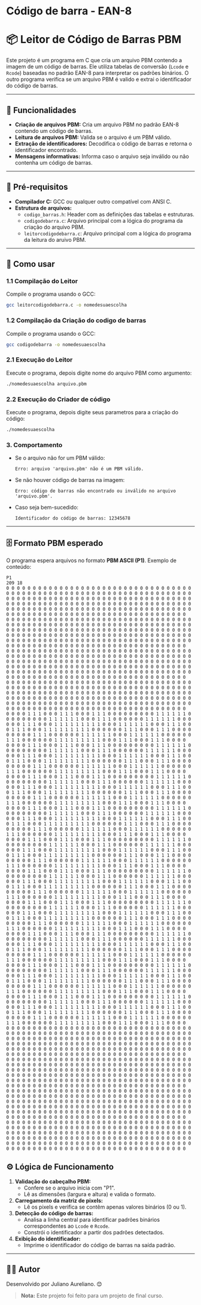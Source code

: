 # Código de barra - EAN-8
# 📦 Leitor de Código de Barras PBM

Este projeto é um programa em C que cria um arquivo PBM contendo a imagem de um código de barras. Ele utiliza tabelas de conversão (`Lcode` e `Rcode`) baseadas no padrão EAN-8 para interpretar os padrões binários. 
O outro programa verifica se um arquivo PBM é valido e extrai o identificador do código de barras. 

---

## 🚀 Funcionalidades

- **Criação de arquivos PBM:** Cria um arquivo PBM no padrão EAN-8 contendo um código de barras.
- **Leitura de arquivos PBM:** Valida se o arquivo é um PBM válido.
- **Extração de identificadores:** Decodifica o código de barras e retorna o identificador encontrado.
- **Mensagens informativas:** Informa caso o arquivo seja inválido ou não contenha um código de barras.

---

## 💪️ Pré-requisitos

- **Compilador C:** GCC ou qualquer outro compatível com ANSI C.
- **Estrutura de arquivos:**
  - `codigo_barras.h`: Header com as definições das tabelas e estruturas.
  - `codigodebarra.c`: Arquivo principal com a lógica do programa da criação do arquivo PBM.
  - `leitorcodigodebarra.c`: Arquivo principal com a lógica do programa da leitura do aruivo PBM.


---

## 📖 Como usar

### 1.1 **Compilação do Leitor**
Compile o programa usando o GCC:
```bash
gcc leitorcodigodebarra.c -o nomedesuaescolha
```
### 1.2 **Compilação da Criação do codigo de barras**
Compile o programa usando o GCC:
```bash
gcc codigodebarra -o nomedesuaescolha
```

### 2.1 **Execução do Leitor**
Execute o programa, depois digite nome do arquivo PBM como argumento:
```bash
./nomedesuaescolha arquivo.pbm
```
### 2.2 **Execução do Criador de código**
Execute o programa, depois digite seus parametros para a criação do código:
```bash
./nomedesuaescolha
```


### 3. **Comportamento**
- Se o arquivo não for um PBM válido:
  ```
  Erro: arquivo 'arquivo.pbm' não é um PBM válido.
  ```
- Se não houver código de barras na imagem:
  ```
  Erro: código de barras não encontrado ou inválido no arquivo 'arquivo.pbm'.
  ```
- Caso seja bem-sucedido:
  ```
  Identificador do código de barras: 12345678
  ```

---

## 🗄️ Formato PBM esperado

O programa espera arquivos no formato **PBM ASCII (P1)**. Exemplo de conteúdo:

```
P1
209 18
0 0 0 0 0 0 0 0 0 0 0 0 0 0 0 0 0 0 0 0 0 0 0 0 0 0 0 0 0 0 0 0 0 0 0 0 0 0 0 0 0 0 0 0 0 0 0 0 0 0 0 0 0 0 0 0 0 0 0 0 0 0 0 0 0 0 0 0 0 0 0 0 0 0 0 0 0 0 0 0 0 0 0 0 0 0 0 0 0 0 0 0 0 0 0 0 0 0 0 0 0 0 0 0 0 0 0 0 0 0 0 0 0 0 0 0 0 0 0 0 0 0 0 0 0 0 0 0 0 0 0 0 0 0 0 0 0 0 0 0 0 0 0 0 0 0 0 0 0 0 0 0 0 0 0 0 0 0 0 0 0 0 0 0 0 0 0 0 0 0 0 0 0 0 0 0 0 0 0 0 0 0 0 0 0 0 0 0 0 0 0 0 0 0 0 0 0 0 0 0 0 0 0 0 0 0 0 0 0 
0 0 0 0 0 0 0 0 0 0 0 0 0 0 0 0 0 0 0 0 0 0 0 0 0 0 0 0 0 0 0 0 0 0 0 0 0 0 0 0 0 0 0 0 0 0 0 0 0 0 0 0 0 0 0 0 0 0 0 0 0 0 0 0 0 0 0 0 0 0 0 0 0 0 0 0 0 0 0 0 0 0 0 0 0 0 0 0 0 0 0 0 0 0 0 0 0 0 0 0 0 0 0 0 0 0 0 0 0 0 0 0 0 0 0 0 0 0 0 0 0 0 0 0 0 0 0 0 0 0 0 0 0 0 0 0 0 0 0 0 0 0 0 0 0 0 0 0 0 0 0 0 0 0 0 0 0 0 0 0 0 0 0 0 0 0 0 0 0 0 0 0 0 0 0 0 0 0 0 0 0 0 0 0 0 0 0 0 0 0 0 0 0 0 0 0 0 0 0 0 0 0 0 0 0 0 0 0 0 
0 0 0 0 0 0 0 0 0 0 0 0 0 0 0 0 0 0 0 0 0 0 0 0 0 0 0 0 0 0 0 0 0 0 0 0 0 0 0 0 0 0 0 0 0 0 0 0 0 0 0 0 0 0 0 0 0 0 0 0 0 0 0 0 0 0 0 0 0 0 0 0 0 0 0 0 0 0 0 0 0 0 0 0 0 0 0 0 0 0 0 0 0 0 0 0 0 0 0 0 0 0 0 0 0 0 0 0 0 0 0 0 0 0 0 0 0 0 0 0 0 0 0 0 0 0 0 0 0 0 0 0 0 0 0 0 0 0 0 0 0 0 0 0 0 0 0 0 0 0 0 0 0 0 0 0 0 0 0 0 0 0 0 0 0 0 0 0 0 0 0 0 0 0 0 0 0 0 0 0 0 0 0 0 0 0 0 0 0 0 0 0 0 0 0 0 0 0 0 0 0 0 0 0 0 0 0 0 0 
0 0 0 0 0 0 0 0 0 0 0 0 0 0 0 0 0 0 0 0 0 0 0 0 0 0 0 0 0 0 0 0 0 0 0 0 0 0 0 0 0 0 0 0 0 0 0 0 0 0 0 0 0 0 0 0 0 0 0 0 0 0 0 0 0 0 0 0 0 0 0 0 0 0 0 0 0 0 0 0 0 0 0 0 0 0 0 0 0 0 0 0 0 0 0 0 0 0 0 0 0 0 0 0 0 0 0 0 0 0 0 0 0 0 0 0 0 0 0 0 0 0 0 0 0 0 0 0 0 0 0 0 0 0 0 0 0 0 0 0 0 0 0 0 0 0 0 0 0 0 0 0 0 0 0 0 0 0 0 0 0 0 0 0 0 0 0 0 0 0 0 0 0 0 0 0 0 0 0 0 0 0 0 0 0 0 0 0 0 0 0 0 0 0 0 0 0 0 0 0 0 0 0 0 0 0 0 0 0 
0 0 0 0 1 1 1 0 0 0 1 1 1 0 0 0 1 1 1 0 0 0 0 0 0 0 0 0 1 1 1 1 1 1 0 0 0 0 0 0 0 0 0 1 1 1 1 1 1 0 0 0 1 1 1 0 0 0 0 0 0 1 1 1 1 1 1 0 0 0 0 0 0 1 1 1 0 0 0 1 1 1 1 1 1 1 1 1 0 0 0 1 1 1 1 1 1 0 0 0 1 1 1 0 0 0 1 1 1 0 0 0 1 1 1 1 1 1 1 1 1 0 0 0 0 0 0 1 1 1 0 0 0 1 1 1 0 0 0 0 0 0 0 0 0 1 1 1 0 0 0 0 0 0 1 1 1 1 1 1 0 0 0 1 1 1 1 1 1 0 0 0 0 0 0 1 1 1 0 0 0 0 0 0 1 1 1 1 1 1 1 1 1 0 0 0 1 1 1 0 0 0 1 1 1 0 0 0 0 
0 0 0 0 1 1 1 0 0 0 1 1 1 0 0 0 1 1 1 0 0 0 0 0 0 0 0 0 1 1 1 1 1 1 0 0 0 0 0 0 0 0 0 1 1 1 1 1 1 0 0 0 1 1 1 0 0 0 0 0 0 1 1 1 1 1 1 0 0 0 0 0 0 1 1 1 0 0 0 1 1 1 1 1 1 1 1 1 0 0 0 1 1 1 1 1 1 0 0 0 1 1 1 0 0 0 1 1 1 0 0 0 1 1 1 1 1 1 1 1 1 0 0 0 0 0 0 1 1 1 0 0 0 1 1 1 0 0 0 0 0 0 0 0 0 1 1 1 0 0 0 0 0 0 1 1 1 1 1 1 0 0 0 1 1 1 1 1 1 0 0 0 0 0 0 1 1 1 0 0 0 0 0 0 1 1 1 1 1 1 1 1 1 0 0 0 1 1 1 0 0 0 1 1 1 0 0 0 0 
0 0 0 0 1 1 1 0 0 0 1 1 1 0 0 0 1 1 1 0 0 0 0 0 0 0 0 0 1 1 1 1 1 1 0 0 0 0 0 0 0 0 0 1 1 1 1 1 1 0 0 0 1 1 1 0 0 0 0 0 0 1 1 1 1 1 1 0 0 0 0 0 0 1 1 1 0 0 0 1 1 1 1 1 1 1 1 1 0 0 0 1 1 1 1 1 1 0 0 0 1 1 1 0 0 0 1 1 1 0 0 0 1 1 1 1 1 1 1 1 1 0 0 0 0 0 0 1 1 1 0 0 0 1 1 1 0 0 0 0 0 0 0 0 0 1 1 1 0 0 0 0 0 0 1 1 1 1 1 1 0 0 0 1 1 1 1 1 1 0 0 0 0 0 0 1 1 1 0 0 0 0 0 0 1 1 1 1 1 1 1 1 1 0 0 0 1 1 1 0 0 0 1 1 1 0 0 0 0 
0 0 0 0 1 1 1 0 0 0 1 1 1 0 0 0 1 1 1 0 0 0 0 0 0 0 0 0 1 1 1 1 1 1 0 0 0 0 0 0 0 0 0 1 1 1 1 1 1 0 0 0 1 1 1 0 0 0 0 0 0 1 1 1 1 1 1 0 0 0 0 0 0 1 1 1 0 0 0 1 1 1 1 1 1 1 1 1 0 0 0 1 1 1 1 1 1 0 0 0 1 1 1 0 0 0 1 1 1 0 0 0 1 1 1 1 1 1 1 1 1 0 0 0 0 0 0 1 1 1 0 0 0 1 1 1 0 0 0 0 0 0 0 0 0 1 1 1 0 0 0 0 0 0 1 1 1 1 1 1 0 0 0 1 1 1 1 1 1 0 0 0 0 0 0 1 1 1 0 0 0 0 0 0 1 1 1 1 1 1 1 1 1 0 0 0 1 1 1 0 0 0 1 1 1 0 0 0 0 
0 0 0 0 1 1 1 0 0 0 1 1 1 0 0 0 1 1 1 0 0 0 0 0 0 0 0 0 1 1 1 1 1 1 0 0 0 0 0 0 0 0 0 1 1 1 1 1 1 0 0 0 1 1 1 0 0 0 0 0 0 1 1 1 1 1 1 0 0 0 0 0 0 1 1 1 0 0 0 1 1 1 1 1 1 1 1 1 0 0 0 1 1 1 1 1 1 0 0 0 1 1 1 0 0 0 1 1 1 0 0 0 1 1 1 1 1 1 1 1 1 0 0 0 0 0 0 1 1 1 0 0 0 1 1 1 0 0 0 0 0 0 0 0 0 1 1 1 0 0 0 0 0 0 1 1 1 1 1 1 0 0 0 1 1 1 1 1 1 0 0 0 0 0 0 1 1 1 0 0 0 0 0 0 1 1 1 1 1 1 1 1 1 0 0 0 1 1 1 0 0 0 1 1 1 0 0 0 0 
0 0 0 0 1 1 1 0 0 0 1 1 1 0 0 0 1 1 1 0 0 0 0 0 0 0 0 0 1 1 1 1 1 1 0 0 0 0 0 0 0 0 0 1 1 1 1 1 1 0 0 0 1 1 1 0 0 0 0 0 0 1 1 1 1 1 1 0 0 0 0 0 0 1 1 1 0 0 0 1 1 1 1 1 1 1 1 1 0 0 0 1 1 1 1 1 1 0 0 0 1 1 1 0 0 0 1 1 1 0 0 0 1 1 1 1 1 1 1 1 1 0 0 0 0 0 0 1 1 1 0 0 0 1 1 1 0 0 0 0 0 0 0 0 0 1 1 1 0 0 0 0 0 0 1 1 1 1 1 1 0 0 0 1 1 1 1 1 1 0 0 0 0 0 0 1 1 1 0 0 0 0 0 0 1 1 1 1 1 1 1 1 1 0 0 0 1 1 1 0 0 0 1 1 1 0 0 0 0 
0 0 0 0 1 1 1 0 0 0 1 1 1 0 0 0 1 1 1 0 0 0 0 0 0 0 0 0 1 1 1 1 1 1 0 0 0 0 0 0 0 0 0 1 1 1 1 1 1 0 0 0 1 1 1 0 0 0 0 0 0 1 1 1 1 1 1 0 0 0 0 0 0 1 1 1 0 0 0 1 1 1 1 1 1 1 1 1 0 0 0 1 1 1 1 1 1 0 0 0 1 1 1 0 0 0 1 1 1 0 0 0 1 1 1 1 1 1 1 1 1 0 0 0 0 0 0 1 1 1 0 0 0 1 1 1 0 0 0 0 0 0 0 0 0 1 1 1 0 0 0 0 0 0 1 1 1 1 1 1 0 0 0 1 1 1 1 1 1 0 0 0 0 0 0 1 1 1 0 0 0 0 0 0 1 1 1 1 1 1 1 1 1 0 0 0 1 1 1 0 0 0 1 1 1 0 0 0 0 
0 0 0 0 1 1 1 0 0 0 1 1 1 0 0 0 1 1 1 0 0 0 0 0 0 0 0 0 1 1 1 1 1 1 0 0 0 0 0 0 0 0 0 1 1 1 1 1 1 0 0 0 1 1 1 0 0 0 0 0 0 1 1 1 1 1 1 0 0 0 0 0 0 1 1 1 0 0 0 1 1 1 1 1 1 1 1 1 0 0 0 1 1 1 1 1 1 0 0 0 1 1 1 0 0 0 1 1 1 0 0 0 1 1 1 1 1 1 1 1 1 0 0 0 0 0 0 1 1 1 0 0 0 1 1 1 0 0 0 0 0 0 0 0 0 1 1 1 0 0 0 0 0 0 1 1 1 1 1 1 0 0 0 1 1 1 1 1 1 0 0 0 0 0 0 1 1 1 0 0 0 0 0 0 1 1 1 1 1 1 1 1 1 0 0 0 1 1 1 0 0 0 1 1 1 0 0 0 0 
0 0 0 0 1 1 1 0 0 0 1 1 1 0 0 0 1 1 1 0 0 0 0 0 0 0 0 0 1 1 1 1 1 1 0 0 0 0 0 0 0 0 0 1 1 1 1 1 1 0 0 0 1 1 1 0 0 0 0 0 0 1 1 1 1 1 1 0 0 0 0 0 0 1 1 1 0 0 0 1 1 1 1 1 1 1 1 1 0 0 0 1 1 1 1 1 1 0 0 0 1 1 1 0 0 0 1 1 1 0 0 0 1 1 1 1 1 1 1 1 1 0 0 0 0 0 0 1 1 1 0 0 0 1 1 1 0 0 0 0 0 0 0 0 0 1 1 1 0 0 0 0 0 0 1 1 1 1 1 1 0 0 0 1 1 1 1 1 1 0 0 0 0 0 0 1 1 1 0 0 0 0 0 0 1 1 1 1 1 1 1 1 1 0 0 0 1 1 1 0 0 0 1 1 1 0 0 0 0 
0 0 0 0 1 1 1 0 0 0 1 1 1 0 0 0 1 1 1 0 0 0 0 0 0 0 0 0 1 1 1 1 1 1 0 0 0 0 0 0 0 0 0 1 1 1 1 1 1 0 0 0 1 1 1 0 0 0 0 0 0 1 1 1 1 1 1 0 0 0 0 0 0 1 1 1 0 0 0 1 1 1 1 1 1 1 1 1 0 0 0 1 1 1 1 1 1 0 0 0 1 1 1 0 0 0 1 1 1 0 0 0 1 1 1 1 1 1 1 1 1 0 0 0 0 0 0 1 1 1 0 0 0 1 1 1 0 0 0 0 0 0 0 0 0 1 1 1 0 0 0 0 0 0 1 1 1 1 1 1 0 0 0 1 1 1 1 1 1 0 0 0 0 0 0 1 1 1 0 0 0 0 0 0 1 1 1 1 1 1 1 1 1 0 0 0 1 1 1 0 0 0 1 1 1 0 0 0 0 
0 0 0 0 0 0 0 0 0 0 0 0 0 0 0 0 0 0 0 0 0 0 0 0 0 0 0 0 0 0 0 0 0 0 0 0 0 0 0 0 0 0 0 0 0 0 0 0 0 0 0 0 0 0 0 0 0 0 0 0 0 0 0 0 0 0 0 0 0 0 0 0 0 0 0 0 0 0 0 0 0 0 0 0 0 0 0 0 0 0 0 0 0 0 0 0 0 0 0 0 0 0 0 0 0 0 0 0 0 0 0 0 0 0 0 0 0 0 0 0 0 0 0 0 0 0 0 0 0 0 0 0 0 0 0 0 0 0 0 0 0 0 0 0 0 0 0 0 0 0 0 0 0 0 0 0 0 0 0 0 0 0 0 0 0 0 0 0 0 0 0 0 0 0 0 0 0 0 0 0 0 0 0 0 0 0 0 0 0 0 0 0 0 0 0 0 0 0 0 0 0 0 0 0 0 0 0 0 0 
0 0 0 0 0 0 0 0 0 0 0 0 0 0 0 0 0 0 0 0 0 0 0 0 0 0 0 0 0 0 0 0 0 0 0 0 0 0 0 0 0 0 0 0 0 0 0 0 0 0 0 0 0 0 0 0 0 0 0 0 0 0 0 0 0 0 0 0 0 0 0 0 0 0 0 0 0 0 0 0 0 0 0 0 0 0 0 0 0 0 0 0 0 0 0 0 0 0 0 0 0 0 0 0 0 0 0 0 0 0 0 0 0 0 0 0 0 0 0 0 0 0 0 0 0 0 0 0 0 0 0 0 0 0 0 0 0 0 0 0 0 0 0 0 0 0 0 0 0 0 0 0 0 0 0 0 0 0 0 0 0 0 0 0 0 0 0 0 0 0 0 0 0 0 0 0 0 0 0 0 0 0 0 0 0 0 0 0 0 0 0 0 0 0 0 0 0 0 0 0 0 0 0 0 0 0 0 0 0 
0 0 0 0 0 0 0 0 0 0 0 0 0 0 0 0 0 0 0 0 0 0 0 0 0 0 0 0 0 0 0 0 0 0 0 0 0 0 0 0 0 0 0 0 0 0 0 0 0 0 0 0 0 0 0 0 0 0 0 0 0 0 0 0 0 0 0 0 0 0 0 0 0 0 0 0 0 0 0 0 0 0 0 0 0 0 0 0 0 0 0 0 0 0 0 0 0 0 0 0 0 0 0 0 0 0 0 0 0 0 0 0 0 0 0 0 0 0 0 0 0 0 0 0 0 0 0 0 0 0 0 0 0 0 0 0 0 0 0 0 0 0 0 0 0 0 0 0 0 0 0 0 0 0 0 0 0 0 0 0 0 0 0 0 0 0 0 0 0 0 0 0 0 0 0 0 0 0 0 0 0 0 0 0 0 0 0 0 0 0 0 0 0 0 0 0 0 0 0 0 0 0 0 0 0 0 0 0 0 
0 0 0 0 0 0 0 0 0 0 0 0 0 0 0 0 0 0 0 0 0 0 0 0 0 0 0 0 0 0 0 0 0 0 0 0 0 0 0 0 0 0 0 0 0 0 0 0 0 0 0 0 0 0 0 0 0 0 0 0 0 0 0 0 0 0 0 0 0 0 0 0 0 0 0 0 0 0 0 0 0 0 0 0 0 0 0 0 0 0 0 0 0 0 0 0 0 0 0 0 0 0 0 0 0 0 0 0 0 0 0 0 0 0 0 0 0 0 0 0 0 0 0 0 0 0 0 0 0 0 0 0 0 0 0 0 0 0 0 0 0 0 0 0 0 0 0 0 0 0 0 0 0 0 0 0 0 0 0 0 0 0 0 0 0 0 0 0 0 0 0 0 0 0 0 0 0 0 0 0 0 0 0 0 0 0 0 0 0 0 0 0 0 0 0 0 0 0 0 0 0 0 0 0 0 0 0 0 0 

```

## ⚙️ Lógica de Funcionamento

1. **Validação do cabeçalho PBM:**
   - Confere se o arquivo inicia com "P1".
   - Lê as dimensões (largura e altura) e valida o formato.
2. **Carregamento da matriz de pixels:**
   - Lê os pixels e verifica se contêm apenas valores binários (0 ou 1).
3. **Detecção do código de barras:**
   - Analisa a linha central para identificar padrões binários correspondentes ao `Lcode` e `Rcode`.
   - Constrói o identificador a partir dos padrões detectados.
4. **Exibição do identificador:**
   - Imprime o identificador do código de barras na saída padrão.

---

## 👩‍🚀 Autor

Desenvolvido por Juliano Aureliano. 😊

> **Nota:** Este projeto foi feito para um projeto de final curso.

